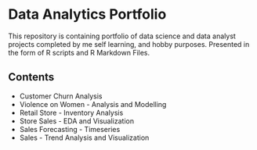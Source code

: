 # Data Analytics Portfolio
This repository is containing portfolio of data science and data analyst projects completed by me self learning, and hobby purposes.
Presented in the form of R scripts and R Markdown Files.

## Contents
- Customer Churn Analysis
- Violence on Women - Analysis and Modelling
- Retail Store - Inventory Analysis
- Store Sales - EDA and Visualization
- Sales Forecasting - Timeseries
- Sales - Trend Analysis and Visualization
